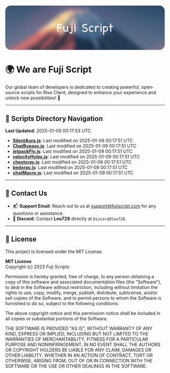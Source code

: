![Banner](.github/b.webp)

# 🌍 **We are Fuji Script**

Our global team of developers is dedicated to creating powerful, open-source scripts for Rise Client, designed to enhance your experience and unlock new possibilities! 🌟

---
<!-- SCRIPTS_NAVIGATION_START -->
## 📂 **Scripts Directory Navigation**

**Last Updated**: 2025-01-09 00:17:53 UTC

- **[SilentAura.js](scripts/SilentAura.js)**: Last modified on 2025-01-09 00:17:51 UTC
- **[ChatBypass.js](scripts/ChatBypass.js)**: Last modified on 2025-01-09 00:17:51 UTC
- **[jetpackFly.js](scripts/jetpackFly.js)**: Last modified on 2025-01-09 00:17:51 UTC
- **[velocityHylex.js](scripts/velocityHylex.js)**: Last modified on 2025-01-09 00:17:51 UTC
- **[chestxray.js](scripts/chestxray.js)**: Last modified on 2025-01-09 00:17:51 UTC
- **[bedxray.js](scripts/bedxray.js)**: Last modified on 2025-01-09 00:17:51 UTC
- **[chatMacro.js](scripts/chatMacro.js)**: Last modified on 2025-01-09 00:17:51 UTC

<!-- SCRIPTS_NAVIGATION_END -->

---

## 💬 **Contact Us**  
- 📬 **Support Email**: Reach out to us at [support@fujiscript.com](mailto:support@fujiscript.com) for any questions or assistance.  
- 💬 **Discord**: Contact **Leo728** directly at `Discord@leo728`.

---

## 📜 **License**

This project is licensed under the MIT License.  

**MIT License**  
Copyright (c) 2023 Fuji Scripts  

Permission is hereby granted, free of charge, to any person obtaining a copy of this software and associated documentation files (the "Software"), to deal in the Software without restriction, including without limitation the rights to use, copy, modify, merge, publish, distribute, sublicense, and/or sell copies of the Software, and to permit persons to whom the Software is furnished to do so, subject to the following conditions:  

The above copyright notice and this permission notice shall be included in all copies or substantial portions of the Software.  

THE SOFTWARE IS PROVIDED "AS IS", WITHOUT WARRANTY OF ANY KIND, EXPRESS OR IMPLIED, INCLUDING BUT NOT LIMITED TO THE WARRANTIES OF MERCHANTABILITY, FITNESS FOR A PARTICULAR PURPOSE AND NONINFRINGEMENT. IN NO EVENT SHALL THE AUTHORS OR COPYRIGHT HOLDERS BE LIABLE FOR ANY CLAIM, DAMAGES OR OTHER LIABILITY, WHETHER IN AN ACTION OF CONTRACT, TORT OR OTHERWISE, ARISING FROM, OUT OF OR IN CONNECTION WITH THE SOFTWARE OR THE USE OR OTHER DEALINGS IN THE SOFTWARE.  
